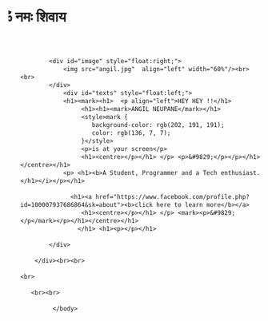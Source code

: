 
<html>
    <head><meta charset="UTF-8">
        <title> ANGIL</title> 
        <p align="left"><marquee direction ="right" <b><h1> ॐ नमः शिवाय</p></h1></b> </i><br></big></big></centre></marquee></p>
        <ul id="nav">
    </head>
    <body  background="tmbs.jpg">
        <div id="container">

            <div id="image" style="float:right;">
                <img src="angil.jpg"  align="left" width="60%"/><br><br>
            </div>
                <div id="texts" style="float:left;"> 
                <h1><mark><h1>  <p align="left">HEY HEY !!</h1>
                     <h1><h1><mark>ANGIL NEUPANE</mark></h1>  
                     <style>mark {
                        background-color: rgb(202, 191, 191);
                        color: rgb(136, 7, 7);
                     }</style>
                     <p>is at your screen</p>
                     <h1><centre></p></h1> </p> <p>&#9829;</p></p></h1></centre></h1>
                <p> <h1><b>A Student, Programmer and a Tech enthusiast.</h1></i></p></h1>
                 
                  <h1><a href="https://www.facebook.com/profile.php?id=100007937686864&sk=about"><b>click here to learn more</b></a>
                     <h1><centre></p></h1> </p> <mark><p>&#9829;</p</mark></p></h1></centre></h1>
                    </h1> <h1><p></p></h1>
                
            </div>
        
        </div><br><br>
       
    <br>
    
       <br><br>                            
       
	    	 </body>
</html>

